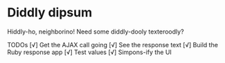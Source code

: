 # Diddly dipsum

Hiddly-ho, neighborino! Need some diddly-dooly texteroodly?

TODOs
[√] Get the AJAX call going
[√] See the response text
[√] Build the Ruby response app
[√] Test values
[√] Simpons-ify the UI
